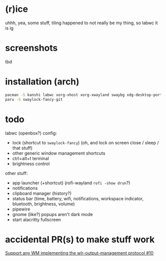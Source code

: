 # (r)ice

uhhh, yea, some stuff, tiling happened to not really be my thing, so labwc it is ig

# screenshots

tbd

# installation (arch)

```sh
pacman -S kanshi labwc xorg-xhost xorg-xwayland swaybg xdg-desktop-portal-gtk adwaita-qt polkit-gnome wl-clip-persist rofi-wayland swaylock wlr-randr brightnessctl alsa-utils
paru -S swaylock-fancy-git
```

# todo

labwc (openbox?) config:
- lock (shortcut to `swaylock-fancy`) (oh, and lock on screen close / sleep / that stuff)
- other generic window management shortcuts
- ctrl+alt+t terminal
- brightness control

other stuff:
- app launcher (+shortcut) (rofi-wayland `rofi -show drun`?)
- notifications
- clipboard manager (history?)
- status bar (time, battery, wifi, notifications, workspace indicator, bluetooth, brightness, volume)
- pipewire
- gnome (like?) popups aren't dark mode
- start alacritty fullscreen

# accidental PR(s) to make stuff work
[Support any WM implementing the wlr-output-management protocol #10](https://github.com/Big-B/swaylock-fancy/pull/10)
